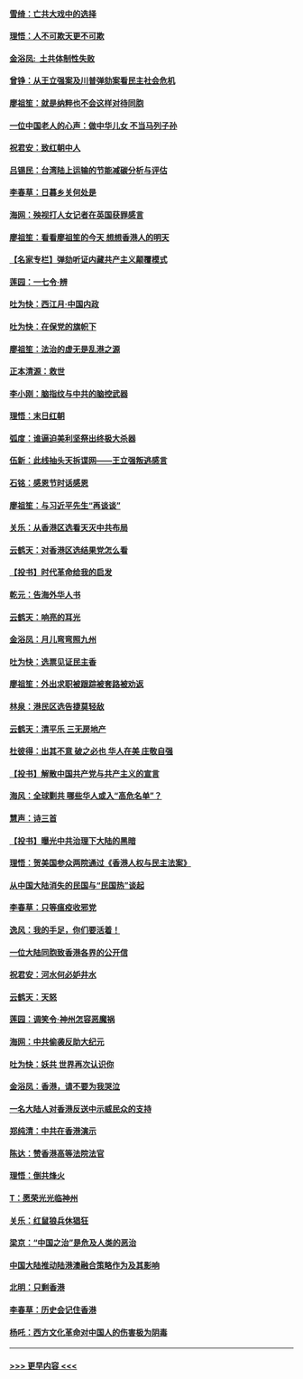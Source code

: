 #### [雪绮：亡共大戏中的选择](../pages/nsc993/n11699922.md?t=12050022) 
#### [理悟：人不可欺天更不可欺](../pages/nsc993/n11699657.md?t=12050022) 
#### [金浴凤:  土共体制性失败](../pages/nsc993/n11699361.md?t=12050022) 
#### [曾铮：从王立强案及川普弹劾案看民主社会危机](../pages/nsc993/n11699318.md?t=12050022) 
#### [廖祖笙：就是纳粹也不会这样对待同胞](../pages/nsc993/n11697658.md?t=12050022) 
#### [一位中国老人的心声：做中华儿女 不当马列子孙](../pages/nsc993/n11697525.md?t=12050022) 
#### [祝君安：致红朝中人](../pages/nsc993/n11697518.md?t=12050022) 
#### [吕锡民：台湾陆上运输的节能减碳分析与评估](../pages/nsc993/n11694983.md?t=12050022) 
#### [李春草：日暮乡关何处是](../pages/nsc993/n11694805.md?t=12050022) 
#### [海网：殃视打人女记者在英国获罪感言](../pages/nsc993/n11693832.md?t=12050022) 
#### [廖祖笙：看看廖祖笙的今天 想想香港人的明天](../pages/nsc993/n11693707.md?t=12050022) 
#### [【名家专栏】弹劾听证内藏共产主义颠覆模式](../pages/nsc993/n11693563.md?t=12050022) 
#### [莲园：一七令‧辨](../pages/nsc993/n11692558.md?t=12050022) 
#### [吐为快：西江月·中国内政](../pages/nsc993/n11692071.md?t=12050022) 
#### [吐为快：在保党的旗帜下](../pages/nsc993/n11691188.md?t=12050022) 
#### [廖祖笙：法治的虚无是乱港之源](../pages/nsc993/n11690605.md?t=12050022) 
#### [正本清源：救世](../pages/nsc993/n11689134.md?t=12050022) 
#### [李小刚：脑指纹与中共的脑控武器](../pages/nsc993/n11688900.md?t=12050022) 
#### [理悟：末日红朝](../pages/nsc993/n11688829.md?t=12050022) 
#### [弧度：谁逼迫美利坚祭出终极大杀器](../pages/nsc993/n11688735.md?t=12050022) 
#### [伍新：此线抽头天拆谍网——王立强叛逃感言](../pages/nsc993/n11687981.md?t=12050022) 
#### [石铭：感恩节时话感恩](../pages/nsc993/n11687568.md?t=12050022) 
#### [廖祖笙：与习近平先生“再谈谈”](../pages/nsc993/n11687005.md?t=12050022) 
#### [关乐：从香港区选看天灭中共布局](../pages/nsc993/n11686647.md?t=12050022) 
#### [云鹤天：对香港区选结果党怎么看](../pages/nsc993/n11686216.md?t=12050022) 
#### [【投书】时代革命给我的启发](../pages/nsc993/n11684287.md?t=12050022) 
#### [乾元：告海外华人书](../pages/nsc993/n11684044.md?t=12050022) 
#### [云鹤天：响亮的耳光](../pages/nsc993/n11684254.md?t=12050022) 
#### [金浴凤：月儿弯弯照九州](../pages/nsc993/n11684231.md?t=12050022) 
#### [吐为快：选票见证民主香](../pages/nsc993/n11684206.md?t=12050022) 
#### [廖祖笙：外出求职被跟踪被套路被劝返](../pages/nsc993/n11683874.md?t=12050022) 
#### [林泉：港民区选告捷莫轻敌](../pages/nsc993/n11683930.md?t=12050022) 
#### [云鹤天：清平乐 三无房地产](../pages/nsc993/n11681521.md?t=12050022) 
#### [杜彼得：出其不意 破之必也 华人在美 庄敬自强](../pages/nsc993/n11679554.md?t=12050022) 
#### [【投书】解散中国共产党与共产主义的宣言](../pages/nsc993/n11679177.md?t=12050022) 
#### [海风：全球剿共 哪些华人或入“高危名单”？](../pages/nsc993/n11678617.md?t=12050022) 
#### [慧声：诗三首](../pages/nsc993/n11678848.md?t=12050022) 
#### [【投书】曝光中共治理下大陆的黑暗](../pages/nsc993/n11678674.md?t=12050022) 
#### [理悟：贺美国参众两院通过《香港人权与民主法案》](../pages/nsc993/n11678104.md?t=12050022) 
#### [从中国大陆消失的民国与“民国热”谈起](../pages/nsc993/n11678075.md?t=12050022) 
#### [李春草：只等瘟疫收邪党](../pages/nsc993/n11677308.md?t=12050022) 
#### [逸风：我的手足，你们要活着！](../pages/nsc993/n11676352.md?t=12050022) 
#### [一位大陆同胞致香港各界的公开信](../pages/nsc993/n11675761.md?t=12050022) 
#### [祝君安：河水何必妒井水](../pages/nsc993/n11675746.md?t=12050022) 
#### [云鹤天：天怒](../pages/nsc993/n11675718.md?t=12050022) 
#### [莲园：调笑令‧神州怎容恶魔祸](../pages/nsc993/n11675648.md?t=12050022) 
#### [海网：中共偷袭反助大纪元](../pages/nsc993/n11673515.md?t=12050022) 
#### [吐为快：妖共 世界再次认识你](../pages/nsc993/n11673506.md?t=12050022) 
#### [金浴凤：香港，请不要为我哭泣](../pages/nsc993/n11673248.md?t=12050022) 
#### [一名大陆人对香港反送中示威民众的支持](../pages/nsc993/n11672615.md?t=12050022) 
#### [郑纯清：中共在香港演示](../pages/nsc993/n11670539.md?t=12050022) 
#### [陈达：赞香港高等法院法官](../pages/nsc993/n11669542.md?t=12050022) 
#### [理悟：倒共烽火](../pages/nsc993/n11668844.md?t=12050022) 
#### [T：愿荣光光临神州](../pages/nsc993/n11668421.md?t=12050022) 
#### [关乐：红鼠狼兵休猖狂](../pages/nsc993/n11668378.md?t=12050022) 
#### [梁京：“中国之治”是危及人类的恶治](../pages/nsc993/n11668328.md?t=12050022) 
#### [中国大陆推动陆港澳融合策略作为及其影响](../pages/nsc993/n11668157.md?t=12050022) 
#### [北明：只剩香港](../pages/nsc993/n11668002.md?t=12050022) 
#### [李春草：历史会记住香港](../pages/nsc993/n11667927.md?t=12050022) 
#### [杨吒：西方文化革命对中国人的伤害极为阴毒](../pages/nsc993/n11664521.md?t=12050022) 

----
#### [ >>> 更早内容 <<< ](../indexes/nsc993-earlier.md)
